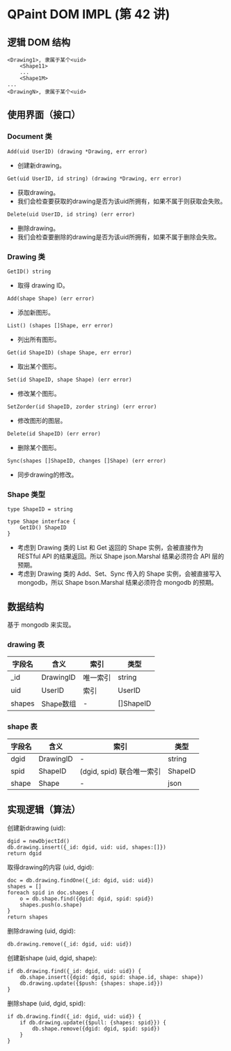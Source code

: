 QPaint DOM IMPL (第 42 讲)
========

## 逻辑 DOM 结构

```
<Drawing1>, 隶属于某个<uid>
    <Shape11>
    ...
    <Shape1M>
...
<DrawingN>, 隶属于某个<uid>
```

## 使用界面（接口）

### Document 类

```
Add(uid UserID) (drawing *Drawing, err error)
```
* 创建新drawing。 

```
Get(uid UserID, id string) (drawing *Drawing, err error)
```
* 获取drawing。
* 我们会检查要获取的drawing是否为该uid所拥有，如果不属于则获取会失败。 

```
Delete(uid UserID, id string) (err error)
```
* 删除drawing。
* 我们会检查要删除的drawing是否为该uid所拥有，如果不属于删除会失败。 


### Drawing 类

```
GetID() string
```
* 取得 drawing ID。

```
Add(shape Shape) (err error)
```
* 添加新图形。

```
List() (shapes []Shape, err error)
```
* 列出所有图形。

```
Get(id ShapeID) (shape Shape, err error)
```
* 取出某个图形。

```
Set(id ShapeID, shape Shape) (err error)
```
* 修改某个图形。

```
SetZorder(id ShapeID, zorder string) (err error)
```
* 修改图形的图层。

```
Delete(id ShapeID) (err error)
```
* 删除某个图形。

```
Sync(shapes []ShapeID, changes []Shape) (err error)
```
* 同步drawing的修改。

### Shape 类型

```
type ShapeID = string

type Shape interface {
	GetID() ShapeID
}
```
* 考虑到 Drawing 类的 List 和 Get 返回的 Shape 实例，会被直接作为 RESTful API 的结果返回。所以 Shape json.Marshal 结果必须符合 API 层的预期。
* 考虑到 Drawing 类的 Add、Set、Sync 传入的 Shape 实例，会被直接写入 mongodb，所以 Shape bson.Marshal 结果必须符合 mongodb 的预期。

## 数据结构

基于 mongodb 来实现。

### drawing 表

| 字段名 | 含义 | 索引 | 类型 |
| ------- | ------ | ---------- | ------ |
| _id | DrawingID | 唯一索引 | string |
| uid | UserID | 索引 | UserID |
| shapes | Shape数组 | - | []ShapeID |

### shape 表

| 字段名 | 含义 | 索引 | 类型 |
| ------- | ------ | ---------- | ------ |
| dgid | DrawingID | - | string |
| spid | ShapeID | (dgid, spid) 联合唯一索引 | ShapeID |
| shape | Shape | - | json |

## 实现逻辑（算法）

创建新drawing (uid):
```
dgid = newObjectId()
db.drawing.insert({_id: dgid, uid: uid, shapes:[]})
return dgid
```

取得drawing的内容 (uid, dgid):
```
doc = db.drawing.findOne({_id: dgid, uid: uid})
shapes = []
foreach spid in doc.shapes {
    o = db.shape.find({dgid: dgid, spid: spid})
    shapes.push(o.shape)
}
return shapes
```

删除drawing (uid, dgid):
```
db.drawing.remove({_id: dgid, uid: uid})
```

创建新shape (uid, dgid, shape):
```
if db.drawing.find({_id: dgid, uid: uid}) {
    db.shape.insert({dgid: dgid, spid: shape.id, shape: shape})
    db.drawing.update({$push: {shapes: shape.id}})
}
```

删除shape (uid, dgid, spid):
```
if db.drawing.find({_id: dgid, uid: uid}) {
    if db.drawing.update({$pull: {shapes: spid}}) {
        db.shape.remove({dgid: dgid, spid: spid})
    }
}
```
